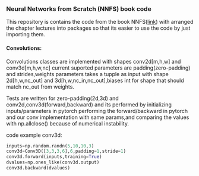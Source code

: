 ### Neural Networks from Scratch (NNFS) book code

This repository is contains the code from the book NNFS([link](https://nnfs.io/)) with  arranged the chapter lectures into packages so that its easier to use the code by just importing them.


#### Convolutions:
Convolutions classes are implemented with shapes conv2d[m,h,w] and conv3d[m,h,w,nc] current suported parameters are padding(zero-padding) and strides,weights parameters takes a tupple as input with shape 2d[h,w,nc_out] and 3d[h,w,nc_in,nc_out],biases int for shape that should match nc_out from weights.

Tests are written for zero-padding(2d,3d) and conv2d,conv3d(forward,backward) and its performed by initializing inputs/parameters in pytorch performing the forward/backward in pytorch and our conv implementation with same params,and comparing the values with np.allclose() because of numerical instability.
     
code example conv3d:
```python
inputs=np.random.randn(5,10,10,3) 
conv3d=Conv3D([3,3,3,6],6,padding=1,stride=1)
conv3d.forward(inputs,training=True)
dvalues=np.ones_like(conv3d.output)
conv3d.backward(dvalues)
```








 









        






 





